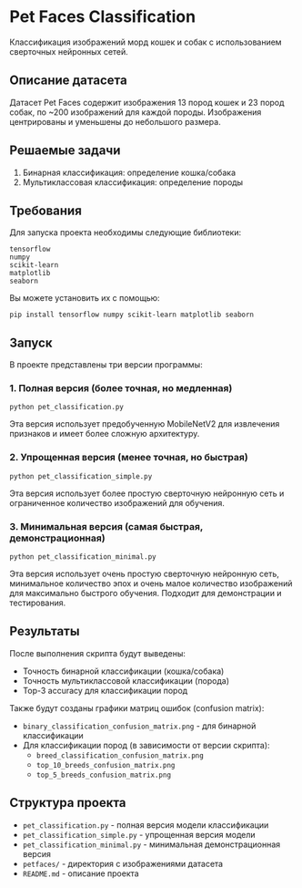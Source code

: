 # Pet Faces Classification

Классификация изображений морд кошек и собак с использованием сверточных нейронных сетей.

## Описание датасета

Датасет Pet Faces содержит изображения 13 пород кошек и 23 пород собак, по ~200 изображений для каждой породы.
Изображения центрированы и уменьшены до небольшого размера.

## Решаемые задачи

1. Бинарная классификация: определение кошка/собака
2. Мультиклассовая классификация: определение породы

## Требования

Для запуска проекта необходимы следующие библиотеки:

```
tensorflow
numpy
scikit-learn
matplotlib
seaborn
```

Вы можете установить их с помощью:

```
pip install tensorflow numpy scikit-learn matplotlib seaborn
```

## Запуск

В проекте представлены три версии программы:

### 1. Полная версия (более точная, но медленная)

```
python pet_classification.py
```

Эта версия использует предобученную MobileNetV2 для извлечения признаков и имеет более сложную архитектуру.

### 2. Упрощенная версия (менее точная, но быстрая)

```
python pet_classification_simple.py
```

Эта версия использует более простую сверточную нейронную сеть и ограниченное количество изображений для обучения.

### 3. Минимальная версия (самая быстрая, демонстрационная)

```
python pet_classification_minimal.py
```

Эта версия использует очень простую сверточную нейронную сеть, минимальное количество эпох и очень малое количество изображений для максимально быстрого обучения. Подходит для демонстрации и тестирования.

## Результаты

После выполнения скрипта будут выведены:

- Точность бинарной классификации (кошка/собака)
- Точность мультиклассовой классификации (порода)
- Top-3 accuracy для классификации пород

Также будут созданы графики матриц ошибок (confusion matrix):

- `binary_classification_confusion_matrix.png` - для бинарной классификации
- Для классификации пород (в зависимости от версии скрипта):
  - `breed_classification_confusion_matrix.png`
  - `top_10_breeds_confusion_matrix.png`
  - `top_5_breeds_confusion_matrix.png`

## Структура проекта

- `pet_classification.py` - полная версия модели классификации
- `pet_classification_simple.py` - упрощенная версия модели
- `pet_classification_minimal.py` - минимальная демонстрационная версия
- `petfaces/` - директория с изображениями датасета
- `README.md` - описание проекта
